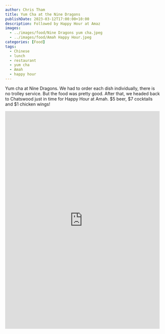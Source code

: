 ```yaml
---
author: Chris Tham
title: Yum Cha at the Nine Dragons
publishDate: 2023-03-12T17:00:00+10:00
description: Followed by Happy Hour at Amaz
images:
  - ../images/food/Nine Dragons yum cha.jpeg
  - ../images/food/Amah Happy Hour.jpeg
categories: [Food]
tags:
  - Chinese
  - lunch
  - restaurant
  - yum cha
  - Amah
  - happy hour
---
```


Yum cha at Nine Dragons. We had to order each dish individually, there is no trolley service. But the food was pretty good. After that, we headed back to Chatswood just in time for Happy Hour at Amah. $5 beer, $7 cocktails and $1 chicken wings!

<iframe src="https://www.facebook.com/plugins/post.php?href=https%3A%2F%2Fwww.facebook.com%2Fchris1.tham%2Fposts%2Fpfbid035sRSeTmmsBMraqba82uXhauiQyLnne2iZcFXds4GQm7UWTXecUHYRZ86UhPot7YAl&show_text=true&width=500" width="500" height="703" style="border:none;overflow:hidden" scrolling="no" frameborder="0" allowfullscreen="true" allow="autoplay; clipboard-write; encrypted-media; picture-in-picture; web-share"></iframe>

